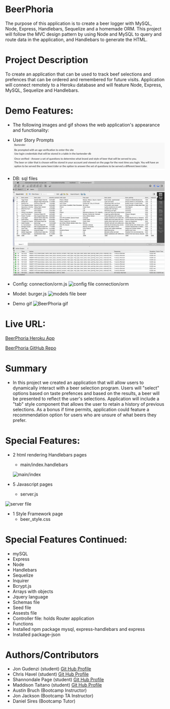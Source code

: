 # BeerPhoria

The purpose of this application is to create a beer logger with MySQL, Node, Express, Handlebars, Sequelize and a homemade ORM. This project will follow the MVC design pattern by using Node and MySQL to query and route data in the application, and Handlebars to generate the HTML.


# Project Description
To create an application that can be used to track beef selections and prefences that can be ordered and remembered for future visits. Application will connect remotely to a Heroku database and will feature Node, Express, MySQL, Sequelize and Handlebars.


# Demo Features:
* The following images and gif shows the web application's appearance and functionality:

* User Story Prompts
![User Story Prompts](public/assets/img/userStoryPrompts.png)

* DB: sql files 
![db file schema/seeds](public/assets/img/sQLfiles.png)

* Config: connection/orm.js
![config file connection/orm](public/assets/img/conFIGfiles.png)

* Model: burger.js 
  ![models file beer](public/assets/img/beerJS.png)

* Demo gif
![BeerPhoria gif](.gif)

# Live URL:
<a href="hhttps://beerphoria.herokuapp.com//">BeerPhoria Heroku App</a>

<a href="https://github.com/sjohn214/BeerPhoria.git">BeerPhoria GitHub Repo</a>

# Summary

* In this project we created an application that will allow users to dynamically interact with a beer selection program. Users will "select" options based on taste prefences and based on the results, a beer will be presented to reflect the user's selections. Application will include a "tab" style component that allows the user to retain a history of previous selections. As a bonus if time permits, application could feature a recommendation option for users who are unsure of what beers they prefer.

# Special Features:
* 2 html rendering Handlebars pages

  * main/index.handlebars
  
  ![main/index](.png)


* 5 Javascript pages
  
  * server.js
  
![server file](.png)

* 1 Style Framework page
  * beer_style.css

# Special Features Continued:
  * mySQL
  * Express
  * Node
  * Handlebars
  * Sequelize
  * Inquirer
  * Bcrypt.js
  * Arrays with objects
  * Jquery language
  * Schemas file
  * Seed file
  * Assests file
  * Controller file: holds Router application
  * Functions
  * Installed npm package mysql, express-handlebars and express
  * Installed package-json


# Authors/Contributors
* Jon Gudenzi (student) <a href="https://github.com/JonGudenzi">Git Hub Profile</a>
* Chris Havel (student) <a href="https://github.com/YachtRockGuy">Git Hub Profile</a>
* Shannondale Page (student) <a href="https://github.com/sjohn214">Git Hub Profile</a>
* Maddison Taitano (student) <a href="https://github.com/Maddisontaitano">Git Hub Profile</a>
* Austin Bruch (Bootcamp Instructor)
* Jon Jackson (Bootcamp TA Instructor)
* Daniel Sires (Bootcamp Tutor)